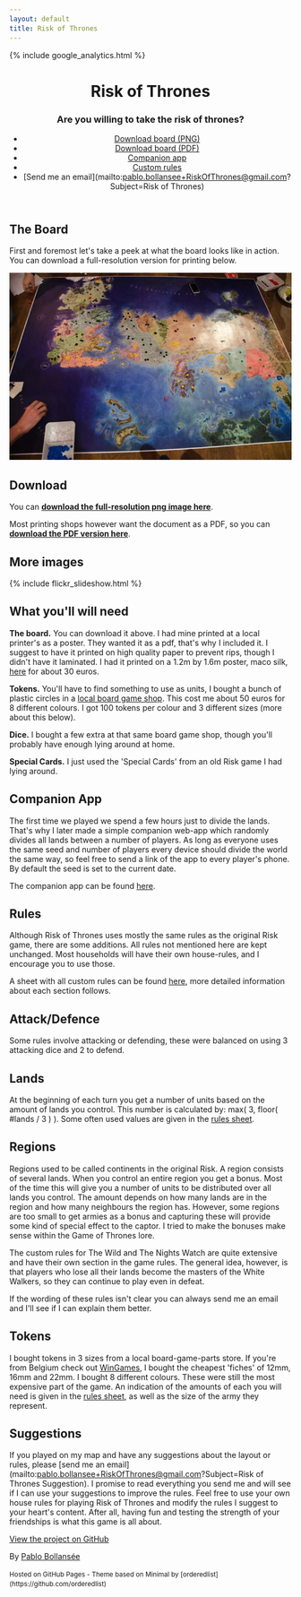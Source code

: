 ```yaml
---
layout: default
title: Risk of Thrones
---
```


{% include google_analytics.html %}

<header markdown="1">

# Risk of Thrones

### Are you willing to take the risk of thrones?

* [Download board (PNG)](https://drive.google.com/file/d/0B8-DllFwoZXscnMyTXJvNk1oZzQ/view?usp=sharing)
* [Download board (PDF)](https://drive.google.com/file/d/0B8-DllFwoZXseTJsamF3aWppajQ/view?usp=sharing)
* [Companion app](companion/)
* [Custom rules](https://docs.google.com/spreadsheets/d/1QuzX1nsdQnzBMiFesjz8cuc44RaNeqp5e4vN8ug8PQ0/edit#gid=0)
* [Send me an email](mailto:pablo.bollansee+RiskOfThrones@gmail.com?Subject=Risk of Thrones)

</header>



<div class="section_wrapper">
<section markdown="1">

# The Board

First and foremost let's take a peek at what the board looks like in action. You can download a full-resolution version for printing below.

![Map Previes](images/as_board_overview.jpg)

# Download

You can **[download the full-resolution png image here](https://drive.google.com/file/d/0B8-DllFwoZXscnMyTXJvNk1oZzQ/view?usp=sharing)**.

Most printing shops however want the document as a PDF, so you can **[download the PDF version here](https://drive.google.com/file/d/0B8-DllFwoZXseTJsamF3aWppajQ/view?usp=sharing)**.

# More images

{% include flickr_slideshow.html %}


# What you'll will need

**The board.** You can download it above. I had mine printed at a local printer's as a poster. They wanted it as a pdf, that's why I included it. I suggest to have it printed on high quality paper to prevent rips, though I didn't have it laminated. I had it printed on a 1.2m by 1.6m poster, maco silk, [here](https://www.zwartopwit.be/) for about 30 euros.

**Tokens.** You'll have to find something to use as units, I bought a bunch of plastic circles in a [local board game shop](http://www.wingames.be/). This cost me about 50 euros for 8 different colours. I got 100 tokens per colour and 3 different sizes (more about this below).

**Dice.** I bought a few extra at that same board game shop, though you'll probably have enough lying around at home.

**Special Cards.** I just used the 'Special Cards' from an old Risk game I had lying around.


# Companion App

The first time we played we spend a few hours just to divide the lands. That's why I later made a simple companion web-app which randomly divides all lands between a number of players. As long as everyone uses the same seed and number of players every device should divide the world the same way, so feel free to send a link of the app to every player's phone. By default the seed is set to the current date.

The companion app can be found [here](companion/).



# Rules

Although Risk of Thrones uses mostly the same rules as the original Risk game, there are some additions. All rules not mentioned here are kept unchanged. Most households will have their own house-rules, and I encourage you to use those.

A sheet with all custom rules can be found [here](https://docs.google.com/spreadsheets/d/1QuzX1nsdQnzBMiFesjz8cuc44RaNeqp5e4vN8ug8PQ0/edit#gid=0), more detailed information about each section follows.

## Attack/Defence

Some rules involve attacking or defending, these were balanced on using 3 attacking dice and 2 to defend.

## Lands

At the beginning of each turn you get a number of units based on the amount of lands you control. This number is calculated by: max( 3, floor( #lands / 3 ) ). Some often used values are given in the [rules sheet](https://docs.google.com/spreadsheets/d/1QuzX1nsdQnzBMiFesjz8cuc44RaNeqp5e4vN8ug8PQ0/edit#gid=0).

## Regions

Regions used to be called continents in the original Risk. A region consists of several lands. When you control an entire region you get a bonus. Most of the time this will give you a number of units to be distributed over all lands you control. The amount depends on how many lands are in the region and how many neighbours the region has. However, some regions are too small to get armies as a bonus and capturing these will provide some kind of special effect to the captor. I tried to make the bonuses make sense within the Game of Thrones lore.

The custom rules for The Wild and The Nights Watch are quite extensive and have their own section in the game rules. The general idea, however, is that players who lose all their lands become the masters of the White Walkers, so they can continue to play even in defeat.

If the wording of these rules isn't clear you can always send me an email and I'll see if I can explain them better.

## Tokens

I bought tokens in 3 sizes from a local board-game-parts store. If you're from Belgium check out [WinGames](http://www.wingames.be/), I bought the cheapest 'fiches' of 12mm, 16mm and 22mm. I bought 8 different colours. These were still the most expensive part of the game. An indication of the amounts of each you will need is given in the [rules sheet](https://docs.google.com/spreadsheets/d/1QuzX1nsdQnzBMiFesjz8cuc44RaNeqp5e4vN8ug8PQ0/edit#gid=0), as well as the size of the army they represent.



# Suggestions

If you played on my map and have any suggestions about the layout or rules, please [send me an email](mailto:pablo.bollansee+RiskOfThrones@gmail.com?Subject=Risk of Thrones Suggestion). I promise to read everything you send me and will see if I can use your suggestions to improve the rules. Feel free to use your own house rules for playing Risk of Thrones and modify the rules I suggest to your heart's content. After all, having fun and testing the strength of your friendships is what this game is all about.

</section>
</div>



<footer markdown="1">

[View the project on GitHub](https://github.com/TheOddler/RiskOfThrones)

By [Pablo Bollansée](http://theoddler.github.io/)

<small markdown="1">
Hosted on GitHub Pages - Theme based on Minimal by [orderedlist](https://github.com/orderedlist)
</small>

</footer>
